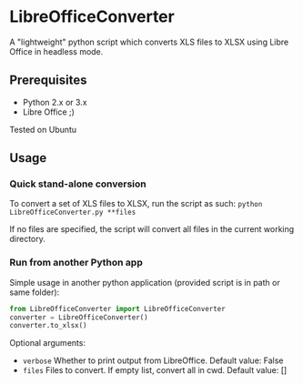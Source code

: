 # LibreOfficeConverter
A "lightweight" python script which converts XLS files to XLSX using Libre Office in headless mode.

## Prerequisites

* Python 2.x or 3.x
* Libre Office ;)

Tested on Ubuntu

## Usage

### Quick stand-alone conversion
To convert a set of XLS files to XLSX, run the script as such:
`python LibreOfficeConverter.py **files`

If no files are specified, the script will convert all files in the current working directory.

### Run from another Python app
Simple usage in another python application (provided script is in path or same folder):
```python
from LibreOfficeConverter import LibreOfficeConverter
converter = LibreOfficeConverter()
converter.to_xlsx()
```

Optional arguments:
* `verbose`
Whether to print output from LibreOffice. Default value: False
* `files`
Files to convert. If empty list, convert all in cwd. Default value: []
